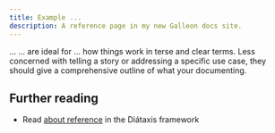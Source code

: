 ```yaml
---
title: Example ...
description: A reference page in my new Galleon docs site.
---
```


... ... are ideal for ... how things work in terse and clear terms.
Less concerned with telling a story or addressing a specific use case, they should give a comprehensive outline of what your documenting.

## Further reading

- Read [about reference](https://diataxis.fr/reference/) in the Diátaxis framework
